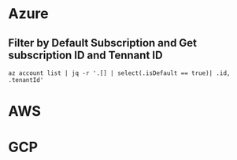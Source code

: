 # Azure 


## Filter by Default Subscription and Get subscription ID and Tennant ID
```
az account list | jq -r '.[] | select(.isDefault == true)| .id, .tenantId'
```
# AWS
# GCP
